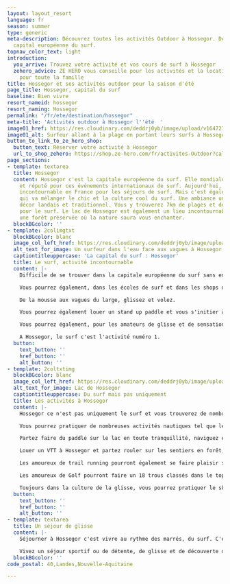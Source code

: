 ```yaml
---
layout: layout_resort
language: fr
season: summer
type: generic
meta-description: Découvrez toutes les activités Outdoor à Hossegor. Découvrez la
  capital européenne du surf.
topnav_color_text: light
introduction:
  you_arrive: Trouvez votre activité et vos cours de surf à Hossegor
  zehero_advice: ZE HERO vous conseille pour les activités et la location des équipements
    pour toute la famille
title: Hossegor et ses activités outdoor pour la saison d'été
page_title: Hossegor, capital du surf
baseline: Bien vivre
resort_nameid: hossegor
resort_naming: Hossegor
permalink: "/fr/ete/destination/hossegor"
meta-title: 'Activités outdoor à Hossegor l''été  '
image01_href: https://res.cloudinary.com/deddrj0yb/image/upload/v1647274163/website/resorts/Hossegor/barbora-kramna-BkKEH_k-Tl0-unsplash_1.jpg
image01_alt: Surfeur allant à la plage en portant leurs surfs à Hossegor
button_to_link_to_ze_hero_shop:
  button_text: Réserver votre activité à Hossegor
  url_to_shop_zehero: https://shop.ze-hero.com/fr/activites-Outdoor?calessonstype=all&catypegenderlistsummer=all&calessonsactivitytype=Surf&start-date=
page_sections:
- template: textarea
  title: Hossegor
  content: Hossegor c'est la capitale européenne du surf. Elle mondialement connue
    et réputé pour ces événements internationaux de surf. Aujourd'hui, c'est un lieu
    incontournable en France pour les séjours de surf. Mais c'est également un lieu
    qui va mélanger le chic et la culture cool du surf. Une ambiance unique dans un
    décor landais et traditionnel. Vous y trouverez 7km de plages et des spots incontournables
    pour le surf. Le lac de Hossegor est également un lieu incontournable. Mais aussi
    une forêt préservée où la nature saura vous enchanter.
  blockBGcolor: ''
- template: 2colimgtxt
  blockBGcolor: blanc
  image_col_left_href: https://res.cloudinary.com/deddrj0yb/image/upload/v1647274162/website/resorts/Hossegor/joackim-weiler-SCenXOv4CTI-unsplash_1.jpg
  alt_text_for_image: Un surfeur dans l'eau face aux vagues à Hossegor
  captiontitleuppercase: 'La capital du surf : Hossegor'
  title: Le surf, activité incontournable
  content: |-
    Difficile de se trouver dans la capitale européenne du surf sans en faire. Le surf est ici une culture, un mode de vie également. C'est le lieu incontournable pour voir des surfeurs expérimentés surfer les vagues aux spots les plus connues. Mais c'est aussi un lieu parfait pour apprendre et s'initier à la pratique du surf. Que ce soit en cours collectif, en stage ou en cours privé, vous trouverez environ 12 écoles de surf à Hossegor qui vous proposeront leurs services. Vous pourrez alors être encadré par un professionnel afin d'apprendre, de vous initier, de progresser et aussi de vous perfectionner dans la technique.

    Vous pourrez également, dans les écoles de surf et dans les shops d'Hossegor, louer votre planche de surf et/ou votre combinaison de surf. Que ce soit des longboards, des shortsboards, des guns, des fishs, vous trouverez avec les conseils des experts, votre bonheur.

    De la mousse aux vagues du large, glissez et volez.

    Vous pourrez également louer un stand up paddle et vous s'initier à cette pratique ou vous perfectionner. Ramer à l'aide de la pagaie et tenir en équilibre quand les vagues commencent à vous pousser.

    Vous pourrez également, pour les amateurs de glisse et de sensation, louer un bodyboard. Vous glisserez au plus près de la vague.

    A Hossegor, le surf c'est l'activité numéro 1.
  button:
    text_button: ''
    href_button: ''
    alt_button: ''
- template: 2coltxtimg
  blockBGcolor: blanc
  image_col_left_href: https://res.cloudinary.com/deddrj0yb/image/upload/v1647274177/website/resorts/Hossegor/sam-sanchez-ZvV3VjGXpOY-unsplash.jpg
  alt_text_for_image: Lac de Hossegor
  captiontitleuppercase: Du surf mais pas uniquement
  title: Les activités à Hossegor
  content: |-
    Hossegor ce n'est pas uniquement le surf et vous trouverez de nombreuses activités.

    Vous pourrez pratiquer de nombreuses activités nautiques tel que le rafting, le canoë-kayak, le canyoning à quelques kilomètres d'Hossegor.

    Partez faire du paddle sur le lac en toute tranquillité, naviguez et randonnez ou pratiquez le Yoga paddle sur le lac d'Hossegor.

    Louer un VTT à Hossegor et partez rouler sur les sentiers en forêt, explorer cette végétation, cette faune et flore maritime. Il y a également de nombreuses pistes cyclables qui vous permettent de rouler à vélo de route des kilomètres et des kilomètres.

    Les amoureux de trail running pourront également se faire plaisir sur les nombreux chemins en forêts et les parcours dédiés à la course à pied.

    Les amoureux de Golf pourront faire un 18 trous classés dans le top 50 de France des Golf.

    Toujours dans la culture de la glisse, vous pourrez pratiquer le skateboard. Il existe de nombreux skateparks à Hossegor ainsi que des clubs qui peuvent encadrer des cours collectifs ou privés afin de vous initier à ce sport.
  button:
    text_button: ''
    href_button: ''
    alt_button: ''
- template: textarea
  title: Un séjour de glisse
  content: |-
    Séjourner à Hossegor c'est vivre au rythme des marrés, du surf. C'est ressentir cette ambiance cool et chic, cette nature sauvage et ces vagues mythiques. C'est méditer sur la plage en pratiquant le Yoga devant ces couchers de soleil unique parmi ces kilomètres de plages.

    Vivez un séjour sportif ou de détente, de glisse et de découverte dans cette ville landaise mondialement connue, Hossegor.
  blockBGcolor: ''
code_postal: 40,Landes,Nouvelle-Aquitaine

---
```

